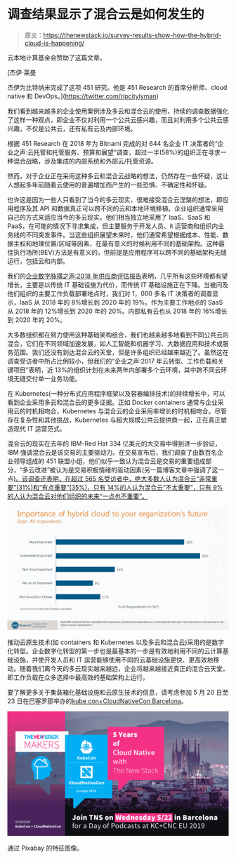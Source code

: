 # 调查结果显示了混合云是如何发生的

> 原文：<https://thenewstack.io/survey-results-show-how-the-hybrid-cloud-is-happening/>

云本地计算基金会赞助了这篇文章。

 [杰伊·莱曼

杰伊为比特纳米完成了这项 451 研究。他是 451 Research 的首席分析师、cloud native 和 DevOps。](https://twitter.com/ripcitylyman) 

我们看到越来越多的企业使用案例涉及多云和混合云的使用，持续的调查数据强化了这样一种观点，即企业不仅对利用一个公共云感兴趣，而且对利用多个公共云感兴趣，不仅是公共云，还有私有云及内部环境。

根据 451 Research 在 2018 年为 Bitnami 完成的对 644 名企业 IT 决策者的“企业之声:云托管和托管服务、预算和展望”调查，超过一半(58%)的组织正在寻求一种混合战略，涉及集成的内部系统和外部云/托管资源。

然而，对于企业正在采用这种多云和混合云战略的想法，仍然存在一些怀疑，这让人想起多年前随着云使用的普遍增加而产生的一些恐惧、不确定性和怀疑。

也许这是因为一些人只看到了当今的多云现实，很难接受混合云涅槃的想法，即应用程序及其 API 和数据真正可以跨不同的云和本地环境移植。企业组织通常采用自己的方式来适应当今的多云现实。他们相当独立地采用了 IaaS、SaaS 和 PaaS，在可能的情况下寻求集成，但主要服务于开发人员、it 运营商和组织内业务线的不同突发事件。当这些组织展望未来时，他们通常希望根据成本、性能、数据主权和地理位置/区域等因素，在最有意义的时候利用不同的基础架构。这种最佳执行场所(BEV)方法是有意义的，但前提是应用程序可以跨不同的基础架构无缝运行，包括云和内部。

我们的[企业数字脉搏之声:2018 年供应商评估报告](https://clients.451research.com/reportaction/96340/Toc)表明，几乎所有这些环境都有望增长，主要是以传统 IT 基础设施为代价，而传统 IT 基础设施正在下降。当被问及他们组织的主要工作负载部署地点时，我们对 1，000 多名 IT 决策者的调查显示，IaaS 从 2018 年的 8%增长到 2020 年的 19%。作为主要工作地点的 SaaS 从 2018 年的 12%增长到 2020 年的 20%。内部私有云也从 2018 年的 16%增长到 2020 年的 20%。

大多数组织都在努力使用这种基础架构组合，我们也越来越多地看到不同公共云的混合，它们在不同领域加速发展，如人工智能和机器学习、大数据应用和技术或服务范围。我们还没有到达混合云的天堂，但是许多组织已经越来越近了。虽然这在调查受访者中所占比例较小，但我们的“企业之声:2017 年云转型、工作负载和关键项目”表明，近 13%的组织计划在未来两年内部署多个云环境，其中跨不同云环境无缝交付单一业务功能。

在 Kubernetes(一种分布式应用程序框架以及容器编排技术)的持续增长中，可以看到企业采用多云和混合云的更多证据。正如 Docker containers 通常与企业采用云的时机相吻合，Kubernetes 与混合云的企业采用率增长的时机相吻合。尽管存在复杂性和其他挑战，Kubernetes 与超大规模公共云提供商一起，正在真正塑造现代 IT 运营范式。

混合云的现实在去年的 IBM-Red Hat 334 亿美元的大交易中得到进一步验证，IBM 强调混合云是该交易的主要驱动力。在交易宣布后，我们调查了由数百名企业领导组成的 451 联盟小组，他们似乎一致认为混合云是交易的重要组成部分，“多云改进”被认为是交易积极情绪的驱动因素(另一篇博客文章中强调了这一点[)。该调查还表明，在超过 565 名受访者中，绝大多数人认为混合云“非常重要”(31%)和“有点重要”(35%)，只有 14%的人认为混合云“不太重要”，只有 9%的人认为混合云对他们组织的未来“一点也不重要”。](https://451research.com/blog/1979-is-ibm-red-hat-deal-reaction-a-sign-of-mega-deal-fatigue-new-survey-sounds-off)

![](img/25e770a80a3be31f4655f2188955bdb4.png)

推动云原生技术(如 containers 和 Kubernetes 以及多云和混合云)采用的是数字化转型。企业数字化转型的第一步也是最基本的一步是有效地利用不同的云计算基础设施，并使开发人员和 IT 运营能够使用不同的云基础设施更快、更高效地移动。随着我们离今天的多云现实越来越远，企业将越来越接近真正的混合云天堂，即工作负载在众多选择中最高效的基础架构上运行。

要了解更多关于集装箱化基础设施和云原生技术的信息，请考虑参加 5 月 20 日至 23 日在巴塞罗那举办的[kube con+CloudNativeCon Barcelona](https://events.linuxfoundation.org/events/kubecon-cloudnativecon-europe-2019/)。

![](img/b2b2bbd825060608289a284bc39225aa.png)

通过 Pixabay 的特征图像。

<svg xmlns:xlink="http://www.w3.org/1999/xlink" viewBox="0 0 68 31" version="1.1"><title>Group</title> <desc>Created with Sketch.</desc></svg>